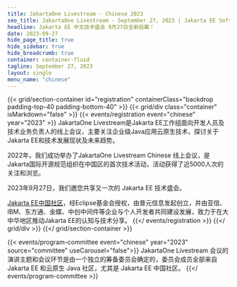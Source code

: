 ```yaml
---
title: JakartaOne Livestream - Chinese 2023
seo_title: JakartaOne Livestream - September 27, 2023 | Jakarta EE Software | Cloud Native
headline: Jakarta EE 中文技术盛会 9月27日全新启幕！
date: 2023-09-27 
hide_page_title: true
hide_sidebar: true
hide_breadcrumb: true
container: container-fluid
tagline: September 27, 2023
layout: single
menu_name: "chinese"
---
```


<!-- Registration section -->

{{< grid/section-container id="registration" containerClass="backdrop padding-top-40 padding-bottom-40" >}}
    {{< grid/div class="container" isMarkdown="false" >}}
        {{< events/registration event="chinese" year="2023" >}}
JakartaOne Livestream是Jakarta EE工作组面向开发人员及技术业务负责人的线上会议，主要关注企业级Java应用云原生技术，探讨关于Jakarta EE和技术发展现状及未来趋势。<br>

2022年，我们成功举办了JakartaOne Livestream Chinese 线上会议，是Jakarta国际开源规范组织在中国区的首次技术活动，活动获得了近5000人次的关注和浏览。<br>

2023年9月27日，我们邀您共享又一次的 Jakarta EE 技术盛会。

[Jakarta EE中国社区](https://jakarta.ee/zh/community/china/)，经Eclipse基金会授权，由普元信息发起创立，并由亚信、IBM、东方通、金蝶、中创中间件等企业与个人开发者共同建设发展，致力于在大中华地区推动Jakarta EE的认知与技术分享。
        {{</ events/registration >}}
    {{</ grid/div >}}
{{</ grid/section-container >}}

<!-- Add user carousel for committee -->
{{< events/program-committee event="chinese" year="2023"  source="committee" useCarousel="false">}}
JakartaOne Livestream 会议的演讲主题和会议环节是由一个独立的筹备委员会确定的，委员会成员全部来自 Jakarta EE 和云原生 Java 社区，尤其是 Jakarta EE 中国社区。
{{</ events/program-committee >}}
<!-- Add modal for use w/ agenda -->